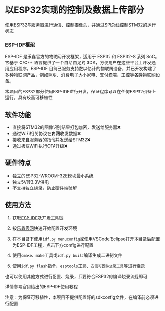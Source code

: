 # 以ESP32实现的控制及数据上传部分

使用ESP32与服务器进行通信、控制摄像头，并通过SPI总线控制STM32的运行状态

### ESP-IDF框架

ESP-IDF 是乐鑫官方的物联网开发框架，适用于 ESP32 和 ESP32-S 系列 SoC。它基于 C/C++ 语言提供了一个自给自足的 SDK，方便用户在这些平台上开发通用应用程序。ESP-IDF 目前已服务支持数以亿计的物联网设备，并已开发构建了多种物联网产品，例如照明、消费电子大小家电、支付终端、工控等各类物联网设备。 

本项目的ESP32部分使用ESP-IDF进行开发，保证程序可以在任何ESP32设备上运行，具有较高可移植性

## 软件功能

* 直接将STM32的图像识别结果打包加密，发送给服务器❌
* 通过WiFi相关协议在**内网**收发数据❌
* 接收来自服务器的指令并发送给STM32❌
* 通过板载WiFi执行OTA升级❌

## 硬件特点

* 独立的ESP32-WROOM-32E模块最小系统
* 独立5V转3.3V供电
* 不支持独立烧录，防止硬件端破解

## 使用方法

1. 获取[ESP-IDF](https://github.com/espressif/esp-idf)及开发工具链

2. 按[乐鑫官网](https://docs.espressif.com/projects/esp-idf/zh_CN/release-v4.1/index.html)快速开始配置开发环境

3. 在本目录下使用`idf.py menuconfig`或使用VSCode/Eclipse打开本目录后配置为ESP-IDF工程，点击下方config进行配置

4. 使用`cmake、make`工具或`idf.py build`编译生成二进制文件

6. 使用`idf.py flash`指令、`esptools`工具、`安信可固件烧录工具`等进行烧录

也可以使用其他方式进行配置、烧录，只要符合ESP32的编译烧录流程即可

详情参考官网给出的ESP-IDF使用教程

注意：为保证可移植性，本项目不提供配置好的sdkconfig文件，在编译前必须进行配置
